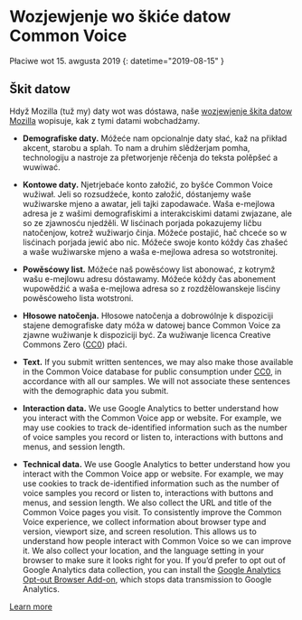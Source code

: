 # Wozjewjenje wo škiće datow Common Voice 

Płaciwe wot 15. awgusta 2019 {: datetime="2019-08-15" }

## Škit datow

Hdyž Mozilla (tuž my) daty wot was dóstawa, naše [wozjewjenje škita datow Mozilla](https://www.mozilla.org/privacy) wopisuje, kak z tymi datami wobchadźamy.

* **Demografiske daty.** Móžeće nam opcionalnje daty słać, kaž na přikład akcent, starobu a splah. To nam a druhim slědźerjam pomha, technologiju a nastroje za přetworjenje rěčenja do teksta polěpšeć a wuwiwać.

* **Kontowe daty.** Njetrjebaće konto załožić, zo byšće Common Voice wužiwał. Jeli so rozsudźeće, konto załožić, dóstanjemy waše wužiwarske mjeno a awatar, jeli tajki zapodawaće. Waša e-mejlowa adresa je z wašimi demografiskimi a interakciskimi datami zwjazane, ale so ze zjawnosću njedźěli. W lisćinach porjada pokazujemy ličbu natočenjow, kotrež wužiwarjo činja. Móžeće postajić, hač chceće so w lisćinach porjada jewić abo nic. Móžeće swoje konto kóždy čas zhašeć a waše wužiwarske mjeno a waša e-mejlowa adresa so wotstronitej.

* **Powěsćowy list.** Móžeće naš powěsćowy list abonować, z kotrymž wašu e-mejlowu adresu dóstawamy. Móžeće kóždy čas abonement wupowědźić a waša e-mejlowa adresa so z rozdźělowanskeje lisćiny powěsćoweho lista wotstroni.

* **Hłosowe natočenja.** Hłosowe natočenja a dobrowólnje k dispoziciji stajene demografiske daty móža w datowej bance Common Voice za zjawne wužiwanje k dispoziciji być. Za wužiwanje licenca Creative Commons Zero ([CC0](https://creativecommons.org/publicdomain/zero/1.0/)) płaći.

* **Text.** If you submit written sentences, we may also make those available in the Common Voice database for public consumption under [CC0](https://creativecommons.org/publicdomain/zero/1.0/), in accordance with all our samples. We will not associate these sentences with the demographic data you submit.

* **Interaction data.** We use Google Analytics to better understand how you interact with the Common Voice app or website. For example, we may use cookies to track de-identified information such as the number of voice samples you record or listen to, interactions with buttons and menus, and session length.

* **Technical data.** We use Google Analytics to better understand how you interact with the Common Voice app or website. For example, we may use cookies to track de-identified information such as the number of voice samples you record or listen to, interactions with buttons and menus, and session length. We also collect the URL and title of the Common Voice pages you visit. To consistently improve the Common Voice experience, we collect information about browser type and version, viewport size, and screen resolution. This allows us to understand how people interact with Common Voice so we can improve it. We also collect your location, and the language setting in your browser to make sure it looks right for you. If you’d prefer to opt out of Google Analytics data collection, you can install the [Google Analytics Opt-out Browser Add-on](https://tools.google.com/dlpage/gaoptout), which stops data transmission to Google Analytics. 

[Learn more](https://github.com/mozilla/voice-web/blob/master/docs/data_dictionary.md)

